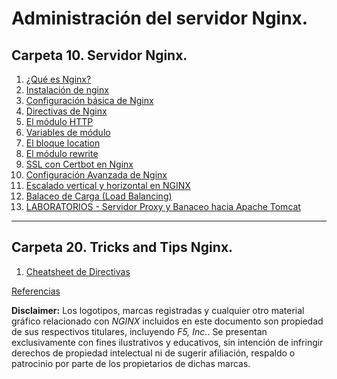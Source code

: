 # Administración del servidor Nginx.

## Carpeta 10. Servidor Nginx.

1. [¿Qué es Nginx?](./10/10-A.md)
2. [Instalación de nginx](./10/10-B.md)
3. [Configuración básica de Nginx](./10/10-C.md)
4. [Directivas de Nginx](./10/10-D.md)
5. [El módulo HTTP](./10/10-E.md)
6. [Variables de módulo](./10/10-F.md)
7. [El bloque location](./10/10-G.md)
8. [El módulo rewrite](./10/10-H.md)
9. [SSL con Certbot en Nginx](./10/10-I.md)  
10. [Configuración Avanzada de Nginx](./10/10-J.md)  
11. [ Escalado vertical y horizontal en NGINX](./10/10-J5.md)  
12. [Balaceo de Carga (Load Balancing)](./10/10-K.md)  
13. [LABORATORIOS - Servidor Proxy y Banaceo hacia Apache Tomcat](./10/10-L.md)    
---

## Carpeta 20. Tricks and Tips Nginx.

1. [Cheatsheet de Directivas](./20/20-A.md)  
  
[Referencias](./10/10-Referencias.md)  

**Disclaimer:**
Los logotipos, marcas registradas y cualquier otro material gráfico relacionado con *NGINX* incluidos en este documento son propiedad de sus respectivos titulares, incluyendo *F5, Inc.*. Se presentan exclusivamente con fines ilustrativos y educativos, sin intención de infringir derechos de propiedad intelectual ni de sugerir afiliación, respaldo o patrocinio por parte de los propietarios de dichas marcas.

